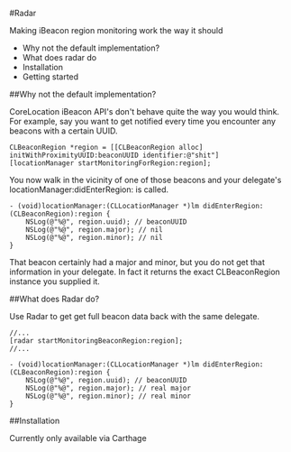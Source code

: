 #Radar

Making iBeacon region monitoring work the way it should

+ Why not the default implementation?
+ What does radar do
+ Installation
+ Getting started

##Why not the default implementation?

CoreLocation iBeacon API's don't behave quite the way you would think.  For example, say you want to get
notified every time you encounter any beacons with a certain UUID.  

    CLBeaconRegion *region = [[CLBeaconRegion alloc] initWithProximityUUID:beaconUUID identifier:@"shit"]
    [locationManager startMonitoringForRegion:region];

You now walk in the vicinity of one of those beacons and your delegate's locationManager:didEnterRegion:
is called.  

    - (void)locationManager:(CLLocationManager *)lm didEnterRegion:(CLBeaconRegion):region {
        NSLog(@"%@", region.uuid); // beaconUUID
        NSLog(@"%@", region.major); // nil
        NSLog(@"%@", region.minor); // nil
    }

That beacon certainly had a major and minor, but you do not get that information in your delegate.  In
fact it returns the exact CLBeaconRegion instance you supplied it.  

##What does Radar do?

Use Radar to get get full beacon data back with the same <CLLocationManagerDelegate> delegate.

    //...
    [radar startMonitoringBeaconRegion:region];
    //...

    - (void)locationManager:(CLLocationManager *)lm didEnterRegion:(CLBeaconRegion):region {
        NSLog(@"%@", region.uuid); // beaconUUID
        NSLog(@"%@", region.major); // real major
        NSLog(@"%@", region.minor); // real minor
    }

##Installation

Currently only available via Carthage
